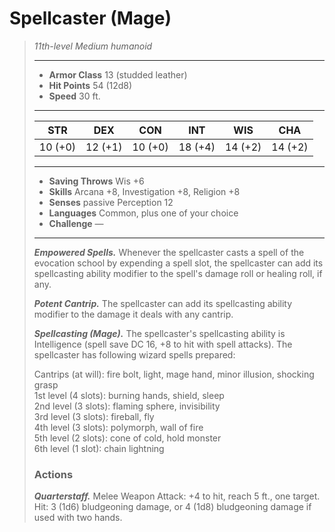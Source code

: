 # Spellcaster (Mage)
>*11th-level Medium humanoid*
>___
>- **Armor Class** 13 (studded leather)
>- **Hit Points** 54 (12d8)
>- **Speed** 30 ft.
>___
>|STR|DEX|CON|INT|WIS|CHA|
>|:---:|:---:|:---:|:---:|:---:|:---:|
>|10 (+0)|12 (+1)|10 (+0)|18 (+4)|14 (+2)|14 (+2)|
>___
>- **Saving Throws** Wis +6
>- **Skills** Arcana +8, Investigation +8, Religion +8
>- **Senses** passive Perception 12
>- **Languages** Common, plus one of your choice
>- **Challenge** —
>___
>***Empowered Spells.*** Whenever the spellcaster casts a spell of the evocation school by expending a spell slot, the spellcaster can add its spellcasting ability modifier to the spell's damage roll or healing roll, if any.  
>
>***Potent Cantrip.*** The spellcaster can add its spellcasting ability modifier to the damage it deals with any cantrip.  
>
>***Spellcasting (Mage).*** The spellcaster's spellcasting ability is Intelligence (spell save DC 16, +8 to hit with spell attacks). The spellcaster has following wizard spells prepared:  
>
>Cantrips (at will): fire bolt, light, mage hand, minor illusion, shocking grasp  
>1st level (4 slots): burning hands, shield, sleep  
>2nd level (3 slots): flaming sphere, invisibility  
>3rd level (3 slots): fireball, fly  
>4th level (3 slots): polymorph, wall of fire  
>5th level (2 slots): cone of cold, hold monster  
>6th level (1 slot): chain lightning  
>
>### Actions
>***Quarterstaff.*** Melee Weapon Attack: +4 to hit, reach 5 ft., one target. Hit: 3 (1d6) bludgeoning damage, or 4 (1d8) bludgeoning damage if used with two hands.
